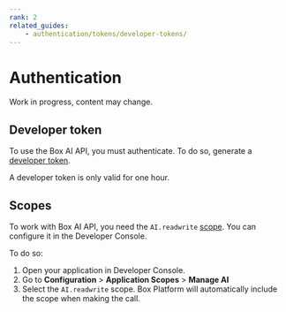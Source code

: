 ```yaml
---
rank: 2
related_guides:
    - authentication/tokens/developer-tokens/
---
```


# Authentication

<Message type="warning">
Work in progress, content may change.

</Message>

## Developer token

To use the Box AI API, you must authenticate.
To do so, generate a [developer token][token].

<Message type="notice">
A developer token is only valid for one hour.
</Message>

## Scopes

To work with Box AI API, you need the
`AI.readwrite` [scope][scope]. You can
configure it in the Developer Console.

To do so:

1. Open your application in Developer Console.
1. Go to **Configuration** > **Application Scopes** > **Manage AI**
1. Select the `AI.readwrite` scope. Box Platform will
   automatically include the scope when making the call.

[token]: g://authentication/tokens/developer-tokens/
[scope]: g://api-calls/permissions-and-errors/scopes/
[oauthscopes]: g://api-calls/permissions-and-errors/scopes/#scopes-oauth-2-authorization
